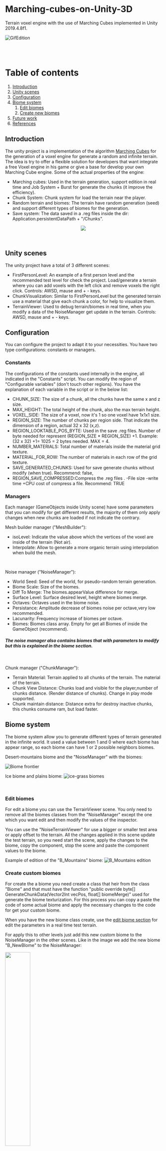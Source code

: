 # Marching-cubes-on-Unity-3D
Terrain voxel engine with the use of Marching Cubes implemented in Unity 2019.4.8f1.

![GifEdition](https://user-images.githubusercontent.com/58559223/91642654-6b216500-ea2d-11ea-8f30-cee65a9864c1.gif)

</br>
</br>

# Table of contents
1. [Introduction](#introduction)
2. [Unity scenes](#unityScenes)
3. [Configuration](#configuration)
4. [Biome system](#biomeSystem)
    1. [Edit biomes](#subparagraph4-1)
    2. [Create new biomes](#subparagraph4-1)
5. [Future work](#futureWork)
6. [References](#references)

## Introduction <a name="introduction"></a>
The unity project is a implementation of the algorithm [Marching Cubes](http://paulbourke.net/geometry/polygonise/) for the generation of a voxel engine for generate a random and infinite terrain. The idea is try to offer a flexible solution for developers that want integrate a free Voxel engine in his game or give a base for develop your own Marching Cube engine. Some of the actual properties of the engine:
* Marching cubes: Used in the terrain generation, support edition in real time and Job System + Burst for generate the chunks (it improve the efficiency).
* Chunk System: Chunk system for load the terrain near the player.
* Random terrain and biomes: The terrain have random generation (seed) and support different types of biomes for the generation.
* Save system: The data saved in a .reg files inside the dir: Application.persistentDataPath + "/Chunks".


<p align="center">
  <img src="https://user-images.githubusercontent.com/58559223/91642287-627b5f80-ea2a-11ea-96ae-018e0e4b2488.png">
</p>
</br>

## Unity scenes <a name="unityScenes"></a>
The unity project have a total of 3 different scenes:
* FirstPersonLevel: An example of a first person level and the recommended test level for check the project. Load/generate a terrain where you can add voxels with the left click and remove voxels the right click. Controls: AWSD, mause and + - keys.
* ChunkVisualization: Similar to FirstPersonLevel but the generated terrain use a material that give each chunk a color, for help to visualize them.
* TerrainViewer: Used to debug terrain/biomes in real time, when you modify a data of the NoiseManager get update in the terrain. Controls: AWSD, mause and + - keys.

## Configuration <a name="configuration"></a>
You can configure the project to adapt it to your necessities. You have two type configurations: constants or managers.
### Constants
The configurations of the constants used internally in the engine, all indicated in the "Constants" script. You can modify the region of "Configurable variables" (don't touch other regions). You have the explanation of each variable in the script or in the below list: 
* CHUNK_SIZE: The size of a chunk, all the chunks have the same x and z size.
* MAX_HEIGHT: The total height of the chunk, also the max terrain height.
* VOXEL_SIDE: The size of a voxel, now it's 1 so one voxel have 1x1x1 size.
* REGION_SIZE: The number of chunks per region side. That indicate the dimension of a region, actual 32 x 32 (x,z).
* REGION_LOOKTABLE_POS_BYTE: Used in the save .reg files. Number of byte needed for represent (REGION_SIZE * REGION_SIZE) +1. Example: (32 x 32) +1= 1025 = 2 bytes needed.  MAX = 4.
* NUMBER_MATERIALS: Total number of materials inside the material grid texture.
* MATERIAL_FOR_ROW: The number of materials in each row of the grid texture.
* SAVE_GENERATED_CHUNKS: Used for save generate chunks without modify (when true). Recommend: false,
* REGION_SAVE_COMPRESSED:Compress the .reg files . -File size -write time +CPU cost of compress a file. Recommend: TRUE

### Managers
Each manager (GameObjects inside Unity scene) have some parameters that you can modify for get different results, the majority of them only apply changes when new chunks are loaded if not indicate the contrary.

Mesh builder manager ("MeshBuilder"):
* isoLevel: Indicate the value above which the vertices of the voxel are inside of the terrain (Not air).
* Interpolate: Allow to generate a more organic terrain using interpolation when build the mesh.

</br>

Noise manager ("NoiseManager"): 
* World Seed: Seed of the world, for pseudo-random  terrain generation.
* Biome Scale: Size of the biomes.
* Diff To Merge: The biomes.appearValue difference for merge.
* Surface Level: Surface desired level, height where biomes merge.
* Octaves: Octaves used in the biome noise.
* Persistance: Amplitude decrease of biomes noise per octave,very low recommended.
* Lacunarity: Frequency increase of biomes per octave.
* Biomes: Biomes class array. Empty for get all Biomes of inside the GameObject (recommend).

##### The noise manager also contains biomes that with parameters to modify but this is explained in the biome section.
</br>

Chunk manager ("ChunkManager"): 
* Terrain Material: Terrain applied to all chunks of the terrain. The material of the terrain.
* Chunk View Distance: Chunks load and visible for the player,number of chunks distance. (Render distance of chunks). Change in play mode supported.
* Chunk maintain distance: Distance extra for destroy inactive chunks, this chunks consume ram, but load faster.

## Biome system<a name="biomeSystem"></a>
The biome system allow you to generate different types of terrain generated in the infinite world. It used a value between 1 and 0 where each biome has appear range, so each biome can have 1 or 2 possible neighbors biomes.

Desert-mountains biome and the "NoiseManager" with the biomes:

![Biome frontier](https://user-images.githubusercontent.com/58559223/91642278-555e7080-ea2a-11ea-9aa9-d8181c0b4b9c.png)

Ice biome and plains biome:
![ice-grass biomes](https://user-images.githubusercontent.com/58559223/91643239-b9386780-ea31-11ea-833e-7a63fc70727e.png)

</br>

### Edit biomes<a name="subparagraph4-1"></a>
For edit a biome you can use the TerrainViewer scene. You only need to remove all the biomes classes from the "NoiseManager" except the one which you want edit and then modify the values of the inspector.

You can use the "NoiseTerrainViewer" for use a bigger or smaller test area or apply offset to the terrain. All the changes applied in this scene update the test terrain, so you need start the scene, apply the changes to the biome, copy the component, stop the scene and paste the component values to the biome.

Example of edition of the "B_Mountains" biome:
![B_Mountains edition](https://user-images.githubusercontent.com/58559223/94999078-200fea00-05b7-11eb-8a27-ed4f774b4980.gif)

### Create custom biomes<a name="subparagraph4-1"></a>
For create the a biome you need create a class that heir from the class "Biome" and that must have the function "public override byte[] GenerateChunkData(Vector2Int vecPos, float[] biomeMerge)" used for generate the biome texturization. For this process you can copy a paste the code of some actual biome and apply the necessary changes to the code for get your custom biome. 

When you have the new biome class create, use the [edit biome section](#subparagraph4-1) for edit the parameters in a real time test terrain.

For apply this to other levels just add this new custom biome to the NoiseManager in the other scenes. Like in the image we add the new biome "B_NewBIome" to the NoiseManager:

<img width="40%" src="https://user-images.githubusercontent.com/58559223/91642253-2811c280-ea2a-11ea-8977-2c799d6e01c9.PNG">
<br><br>

## Future work <a name="futureWork"></a>
The priority of next update will be:
* Fix the texturization system: The texturizations is not correct and can be visible in geometrical textures (ex: brick textures).
* Support of multiple worlds in the ChunkSystem/file system (Actual only one word is used by all levels).
* Different types of terrain modifications.

Others futures updates:
* Upgrade the biome system for support 2D noise biome creator (Actual the biome is created using 1D noise from 0-1).
* Add a vegetation system to the biome system.
* Cave system suApport for NoiseManager/Biome system.
* Extend the Job System and Burst to the NoiseManager (efficiency improvements).
* Add support to filesystem to save entities (animals, monsters ...)
* Add a LOD system for the far chunks of the player.



## References <a name="references"></a>
The Marching Cube algorithm:
* Polygonising a scalar field (Paul Bourke): http://paulbourke.net/geometry/polygonise/
* Coding Adventure: Marching Cubes (Sebastian Lague): https://www.youtube.com/watch?v=M3iI2l0ltbE / https://github.com/SebLague/Marching-Cubes


Noise system:
* Procedural Landmass Generation (Sebastian Lague): https://www.youtube.com/watch?v=WP-Bm65Q-1Y&list=PLFt_AvWsXl0eBW2EiBtl_sxmDtSgZBxB3&index=2

* Making maps with noise functions (Red Blob Games): https://www.redblobgames.com/maps/terrain-from-noise/

Others:
* Region file system (Seed Of Andromeda): https://www.seedofandromeda.com/blogs/1-creating-a-region-file-system-for-a-voxel-game

* Textures used in the terrain (Hannes Delbeke): https://hannesdelbeke.blogspot.com/2012/10/handpainted-textures.html
